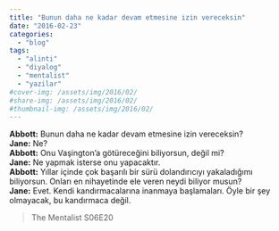 ```yaml
---
title: "Bunun daha ne kadar devam etmesine izin vereceksin"
date: "2016-02-23"
categories: 
  - "blog"
tags: 
  - "alinti"
  - "diyalog"
  - "mentalist"
  - "yazilar"
#cover-img: /assets/img/2016/02/
#share-img: /assets/img/2016/02/
#thumbnail-img: /assets/img/2016/02/
---
```


**Abbott:** Bunun daha ne kadar devam etmesine izin vereceksin?  
**Jane:** Ne?  
**Abbott:** Onu Vaşington’a götüreceğini biliyorsun, değil mi?  
**Jane:** Ne yapmak isterse onu yapacaktır.  
**Abbott:** Yıllar içinde çok başarılı bir sürü dolandırıcıyı yakaladığımı biliyorsun. Onları en nihayetinde ele veren neydi biliyor musun?  
**Jane:** Evet. Kendi kandırmacalarına inanmaya başlamaları. Öyle bir şey olmayacak, bu kandırmaca değil.

> The Mentalist S06E20
